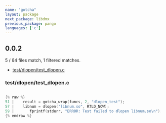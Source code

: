 ```yaml
---
name: "gotcha"
layout: package
next_package: libdmx
previous_package: pango
languages: ['c']
---
```

## 0.0.2
5 / 64 files match, 1 filtered matches.

 - [test/dlopen/test_dlopen.c](#testdlopentest_dlopenc)

### test/dlopen/test_dlopen.c

```c

{% raw %}
51 |    result = gotcha_wrap(funcs, 2, "dlopen_test");
57 |    libnum = dlopen("libnum.so", RTLD_NOW);
59 |       fprintf(stderr, "ERROR: Test failed to dlopen libnum.so\n");
{% endraw %}

```